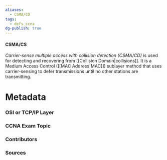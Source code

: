 ```yaml
---
aliases:
  - CSMA/CD
tags:
  - defs_ccna
dg-publish: true
---
```

#### CSMA/CS
*Carrier-sense multiple access with collision detection (CSMA/CD)* is used for detecting and recovering from [[Collision Domain|collisions]]. It is a Medium Access Control ([[MAC Address|MAC]]) sublayer method that uses carrier-sensing to defer transmissions until no other stations are transmitting.

# Metadata
### OSI or TCP/IP Layer

### CCNA Exam Topic

### Contributors

### Sources


